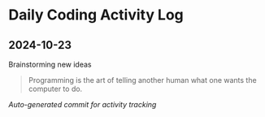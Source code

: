 # Daily Coding Activity Log

## 2024-10-23

Brainstorming new ideas

> Programming is the art of telling another human what one wants the computer to do.

*Auto-generated commit for activity tracking*
